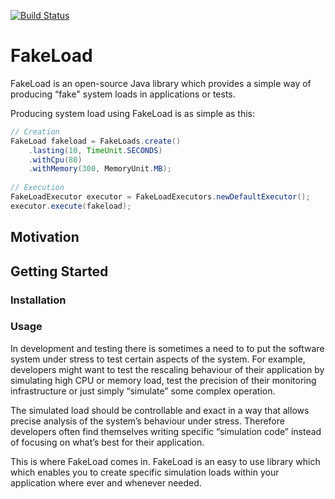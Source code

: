 [![Build Status](https://travis-ci.org/msigwart/fakeload.svg?branch=master)](https://travis-ci.org/msigwart/fakeload)

# FakeLoad
FakeLoad is an open-source Java library which provides a simple way of producing “fake" system loads in applications or tests.

Producing system load using FakeLoad is as simple as this:
```java
// Creation
FakeLoad fakeload = FakeLoads.create()
    .lasting(10, TimeUnit.SECONDS)
    .withCpu(80)
    .withMemory(300, MemoryUnit.MB);
 
// Execution
FakeLoadExecutor executor = FakeLoadExecutors.newDefaultExecutor(); 
executor.execute(fakeload);
```
## Motivation
## Getting Started
### Installation

### Usage
In development and testing there is sometimes a need to to put the software system under stress to test certain aspects of the system. For example, developers might want to test the rescaling behaviour of their application by simulating high CPU or memory load, test the precision of their monitoring infrastructure or just simply “simulate” some complex operation.
 
The simulated load should be controllable and exact in a way that allows precise analysis of the system’s behaviour under stress. Therefore developers often find themselves writing specific “simulation code” instead of focusing on what’s best for their application.
 
This is where FakeLoad comes in. FakeLoad is an easy to use library which which enables you to create specific simulation loads within your application where ever and whenever needed.
